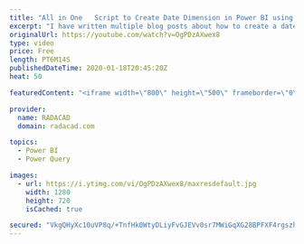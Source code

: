 ```yaml
---
title: "All in One   Script to Create Date Dimension in Power BI using Power Query"
excerpt: "I have written multiple blog posts about how to create a date dimension using Power Query, however, the purpose of those blog posts was to teach you how to do it yourself, learn the process and also build the date dimension that you can use. Sometimes, however, you just want to create a date dimension"
originalUrl: https://youtube.com/watch?v=OgPDzAXwex8
type: video
price: Free
length: PT6M14S
publishedDateTime: 2020-01-18T20:45:20Z
heat: 50

featuredContent: "<iframe width=\"800\" height=\"500\" frameborder=\"0\" src=\"https://www.youtube.com/embed/OgPDzAXwex8\" allow=\"accelerometer; autoplay; encrypted-media; gyroscope; picture-in-picture\" allowfullscreen></iframe>"

provider:
  name: RADACAD
  domain: radacad.com

topics:
  - Power BI
  - Power Query

images:
  - url: https://i.ytimg.com/vi/OgPDzAXwex8/maxresdefault.jpg
    width: 1280
    height: 720
    isCached: true

secured: "VkgQHyXc10uVP8q/+TnfHk0WtyDLiyFvGJEVv0sr7MWiGqXG28BPFXF4rgszhHD8KRXSFKpbSI6sZIY29zm6gyYxNV1jk97TRrA4JpZKvznRti82vOqdUZG5yvxMdIp4PIsw0LcNtyGlYNUN4Y0B/rNJgY165/LcZJLf3y4zJ1U0wjqjrRWzRKSarcieCdSC/p6iNGWPJmg4PquXZtqIMSS50rl+kuAkDQw7eWeiD8O3wD7NSxEpy727fT9D+U0J/DRc0NpzUsKUAc9ATvzvF15GnMO7JrcMAhHE+Cbq58yHRpO5m6e4nsPgQbT51/9ubxw/ckjLOclYU66rDk0V2qRHq4BFPADIurmtEHJmOc2EwUzPD0YJHMBadtI/Teb6f90C6V4q6k0FpTG91nMIzewC0zbnMzVepR5em16Oqys=;zaJH128IxzbqJGQNQIP/IA=="
---
```


